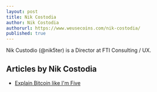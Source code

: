 ```yaml
---
layout: post
title: Nik Costodia
author: Nik Costodia
authorurl: https://www.weusecoins.com/nik-costodia/
published: true
---
```


Nik Custodio (@nik5ter) is a Director at FTI Consulting / UX.

## Articles by Nik Costodia
<ul>
<li><a href="/explain-bitcoin-like-I'm-five/">Explain Bitcoin like I'm Five</a></li>
</ul>
